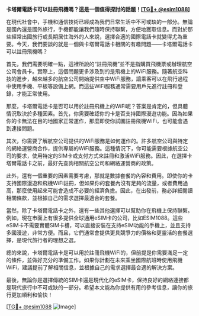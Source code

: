 **卡塔爾電話卡可以註冊飛機嗎？這是一個值得探討的話題！[[TG💪+ @esim1088](https://t.me/s/esim1088)]**

在現代社會中，手機和通信技術已經成為我們日常生活中不可或缺的一部分。無論是國內還是國外旅行，手機都能讓我們隨時保持聯繫，方便地獲取信息。而對於那些經常出國旅行或長期居住海外的人來說，選擇合適的國際電話卡就變得尤為重要。今天，我們要談的就是一個與卡塔爾電話卡相關的有趣問題——卡塔爾電話卡可以註冊飛機嗎？

首先，我們需要明確一點，這裡所說的“註冊飛機”並不是指購買飛機票或辦理航空公司會員卡。實際上，這個問題更多涉及到的是飛機上的WiFi服務。隨著航空科技的進步，越來越多的航空公司開始提供空中WiFi服務，讓乘客可以在飛行過程中使用手機、平板等設備上網。而這些WiFi服務通常需要用戶先進行註冊和登錄，才能正常使用。

那麼，卡塔爾電話卡是否可以用於註冊飛機上的WiFi呢？答案是肯定的，但具體情況取決於多種因素。首先，你需要確認你的卡是否支持國際漫遊功能。因為如果你的卡無法在目的地國家正常運作，那麼即使你試圖註冊飛機WiFi，也可能會遇到連接問題。

其次，你需要了解航空公司提供的WiFi服務是如何運作的。許多航空公司與特定的網絡運營商合作，提供專屬的WiFi服務。這種情況下，你可能需要根據航空公司的要求，使用特定的SIM卡或支付方式來註冊和激活WiFi服務。因此，在選擇卡塔爾電話卡之前，最好先查詢相關航空公司和網絡運營商的政策。

此外，還有一個重要的因素需要考慮，那就是數據套餐的內容和費用。即使你的卡支持國際漫遊和飛機WiFi註冊，但如果你的套餐內沒有足夠的流量，或者費用過高，那麼使用起來可能會造成不必要的經濟負擔。因此，在出發前，務必詳細閱讀相關條款，並根據自己的需求選擇最適合的套餐。

當然，除了卡塔爾電話卡之外，還有一些其他選擇可以幫助你在飛機上保持聯繫。例如，現在市面上有很多提供全球通用eSIM卡的公司，比如ESIM1088。這些eSIM卡不需要實體SIM卡槽，可以直接安裝在支持eSIM功能的手機上，並且支持多國漫遊，非常方便。而且，它們通常會提供更具競爭力的價格和更靈活的套餐選擇，是現代旅行者的理想之選。

總的來說，卡塔爾電話卡是可以用於註冊飛機WiFi的，但前提是你需要滿足一定的條件，並做好充分的準備工作。如果你計劃在未來乘坐國際航班時使用飛機WiFi，建議提前了解相關信息，並根據自己的需求選擇最合適的解決方案。

最後，無論你是選擇傳統的SIM卡還是現代化的eSIM卡，保持良好的網絡連接都是現代旅行中不可或缺的一部分。希望本文能為你提供有用的參考信息，讓你的旅行更加順利和愉快！

[[TG💪+ @esim1088](https://t.me/s/esim1088) ![Image](https://i.postimg.cc/4NQfJmqS/Snipaste-2025-05-13-00-14-12.png)]